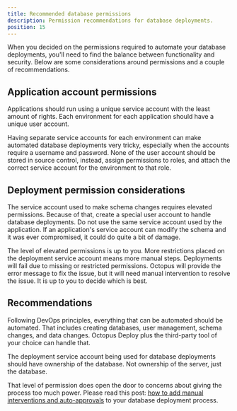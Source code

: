 ```yaml
---
title: Recommended database permissions
description: Permission recommendations for database deployments.
position: 15
---
```


When you decided on the permissions required to automate your database deployments, you'll need to find the balance between functionality and security. Below are some considerations around permissions and a couple of recommendations.

## Application account permissions

Applications should run using a unique service account with the least amount of rights.  Each environment for each application should have a unique user account.  

Having separate service accounts for each environment can make automated database deployments very tricky, especially when the accounts require a username and password.  None of the user account should be stored in source control, instead, assign permissions to roles, and attach the correct service account for the environment to that role.

## Deployment permission considerations

The service account used to make schema changes requires elevated permissions.  Because of that, create a special user account to handle database deployments.  Do not use the same service account used by the application.  If an application's service account can modify the schema and it was ever compromised, it could do quite a bit of damage.

The level of elevated permissions is up to you.   More restrictions placed on the deployment service account means more manual steps.  Deployments will fail due to missing or restricted permissions.  Octopus will provide the error message to fix the issue, but it will need manual intervention to resolve the issue.  It is up to you to decide which is best.

## Recommendations

Following DevOps principles, everything that can be automated should be automated. That includes creating databases, user management, schema changes, and data changes. Octopus Deploy plus the third-party tool of your choice can handle that.  

The deployment service account being used for database deployments should have ownership of the database.  Not ownership of the server, just the database.  

That level of permission does open the door to concerns about giving the process too much power.  Please read this post: [how to add manual interventions and auto-approvals](https://octopus.com/blog/autoapprove-database-deployments) to your database deployment process.